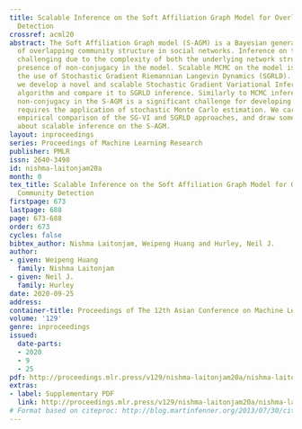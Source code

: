 ```yaml
---
title: Scalable Inference on the Soft Affiliation Graph Model for Overlapping Community
  Detection
crossref: acml20
abstract: The Soft Affiliation Graph model (S-AGM) is a Bayesian generative model
  of overlapping community structure in social networks. Inference on this model is
  challenging due to the complexity of both the underlying network structure and the
  presence of non-conjugacy in the model. Scalable MCMC on the model is possible through
  the use of Stochastic Gradient Riemannian Langevin Dynamics (SGRLD). In this paper,
  we develop a novel and scalable Stochastic Gradient Variational Inference (SG-VI)
  algorithm and compare it to SGRLD inference. Similarly to MCMC inference, handling
  non-conjugacy in the S-AGM is a significant challenge for developing an SG-VI and
  requires the application of stochastic Monte Carlo estimation. We carry out a thorough
  empirical comparison of the SG-VI and SGRLD approaches, and draw some general conclusions
  about scalable inference on the S-AGM.
layout: inproceedings
series: Proceedings of Machine Learning Research
publisher: PMLR
issn: 2640-3498
id: nishma-laitonjam20a
month: 0
tex_title: Scalable Inference on the Soft Affiliation Graph Model for Overlapping
  Community Detection
firstpage: 673
lastpage: 688
page: 673-688
order: 673
cycles: false
bibtex_author: Nishma Laitonjam, Weipeng Huang and Hurley, Neil J.
author:
- given: Weipeng Huang
  family: Nishma Laitonjam
- given: Neil J.
  family: Hurley
date: 2020-09-25
address: 
container-title: Proceedings of The 12th Asian Conference on Machine Learning
volume: '129'
genre: inproceedings
issued:
  date-parts:
  - 2020
  - 9
  - 25
pdf: http://proceedings.mlr.press/v129/nishma-laitonjam20a/nishma-laitonjam20a.pdf
extras:
- label: Supplementary PDF
  link: http://proceedings.mlr.press/v129/nishma-laitonjam20a/nishma-laitonjam20a-supp.pdf
# Format based on citeproc: http://blog.martinfenner.org/2013/07/30/citeproc-yaml-for-bibliographies/
---
```

